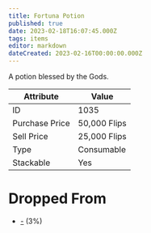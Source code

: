 ```yaml
---
title: Fortuna Potion
published: true
date: 2023-02-18T16:07:45.000Z
tags: items
editor: markdown
dateCreated: 2023-02-16T00:00:00.000Z
---
```


A potion blessed by the Gods.

|Attribute|Value|
|-|-|
|ID|1035|
|Purchase Price|50,000 Flips|
|Sell Price|25,000 Flips|
|Type|Consumable|
|Stackable|Yes|


# Dropped From
 * [-](/monsters/-.md) (3%)
